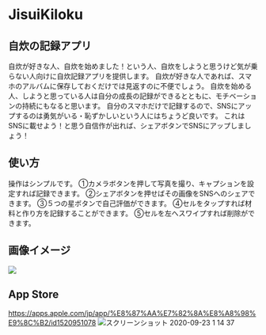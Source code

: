 # JisuiKiloku

## 自炊の記録アプリ
自炊が好きな人、自炊を始めました！という人、自炊をしようと思うけど気が乗らない人向けに自炊記録アプリを提供します。
自炊が好きな人であれば、スマホのアルバムに保存しておくだけでは見返すのに不便でしょう。
自炊を始める人、しようと思っている人は自分の成長の記録ができるとともに、モチベーションの持続にもなると思います。
自分のスマホだけで記録するので、SNSにアップするのは勇気がいる・恥ずかしいという人にはちょうど良いです。
これはSNSに載せよう！と思う自信作が出れば、シェアボタンでSNSにアップしましょう！

## 使い方
操作はシンプルです。
①カメラボタンを押して写真を撮り、キャプションを設定すれば記録できます。
②シェアボタンを押せばその画像をSNSへのシェアできます。
③５つの星ボタンで自己評価ができます。
④セルをタップすれば材料と作り方を記録することができます。
⑤セルを左へスワイプすれば削除ができます。

## 画像イメージ
![](https://user-images.githubusercontent.com/52473279/85937993-03bf3a00-b944-11ea-9f2b-bec7547298ec.png)

## App Store
https://apps.apple.com/jp/app/%E8%87%AA%E7%82%8A%E8%A8%98%E9%8C%B2/id1520951078
![スクリーンショット 2020-09-23 1 14 37](https://user-images.githubusercontent.com/52473279/93908975-3b1e6680-fd3a-11ea-977d-326ba175a30d.png)
